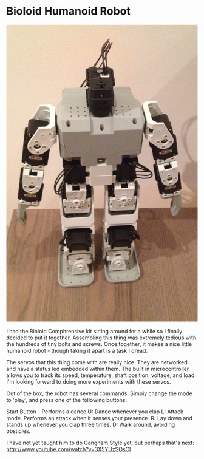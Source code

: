 # Bioloid Humanoid Robot

![Bioloid Humanoid Robot](img/robot01.jpg)

I had the Bioloid Comphrensive kit sitting around for a while so I finally decided to put it together. Assembling this thing was extremely tedious with the hundreds of tiny bolts and screws. Once together, it makes a nice little humanoid robot - though taking it apart is a task I dread.

The servos that this thing come with are really nice. They are networked and have a status led embedded within them. The built in microcontroller allows you to track its speed, temperature, shaft position, voltage, and load. I'm looking forward to doing more experiments with these servos.

Out of the box, the robot has several commands. Simply change the mode to 'play', and press one of the following buttons:

Start Button - Performs a dance
U: Dance whenever you clap
L: Attack mode. Performs an attack when it senses your presence.
R: Lay down and stands up whenever you clap three times.
D: Walk around, avoiding obsticles.

I have not yet taught him to do Gangnam Style yet, but perhaps that's next: http://www.youtube.com/watch?v=3X5YUzSOsCI